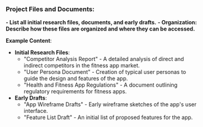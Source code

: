 ### Project Files and Documents:
**- List all initial research files, documents, and early drafts.**
**- Organization: Describe how these files are organized and where they can be accessed.**



**Example Content**:
- **Initial Research Files**:
    - "Competitor Analysis Report" - A detailed analysis of direct and indirect competitors in the fitness app market.
    - "User Persona Document" - Creation of typical user personas to guide the design and features of the app.
    - "Health and Fitness App Regulations" - A document outlining regulatory requirements for fitness apps.
- **Early Drafts**:
    - "App Wireframe Drafts" - Early wireframe sketches of the app's user interface.
    - "Feature List Draft" - An initial list of proposed features for the app.